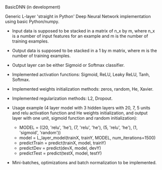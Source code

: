 BasicDNN (in development)

Generic L-layer 'straight in Python' Deep Neural Network implementation using basic Python/numpy.

* Input data is supposed to be stacked in a matrix of n_x by m, where n_x is a number of input features for an example and m is the number of training examples.
* Output data is supposed to be stacked in a 1 by m matrix, where m is the number of training examples.
* Output layer can be either Sigmoid or Softmax classifier.
* Implemented activation functions: Sigmoid, ReLU, Leaky ReLU, Tanh, Softmax.
* Implemented weights initialization methods: zeros, random, He, Xavier.
* Implemented regularization methods: L2, Dropout.

* Usage example (4 layer model with 3 hidden layers with 20, 7, 5 units and relu activation function and He weights initialization, and output
layer with one unit, sigmoid function and random initialization): 
	- MODEL = ((20, 'relu', 'he'), (7, 'relu', 'he'), (5, 'relu', 'he'), (1, 'sigmoid', 'random'))
	- model = L_layer_model(trainX, trainY, MODEL, num_iterations=1500)
	- predictTrain = predict(trainX, model, trainY)
	- predictDev = predict(devX, model, devY)
	- predictTest = predict(testX, model, testY) 

* Mini-batches, optimizations and batch normalization to be implemented.

